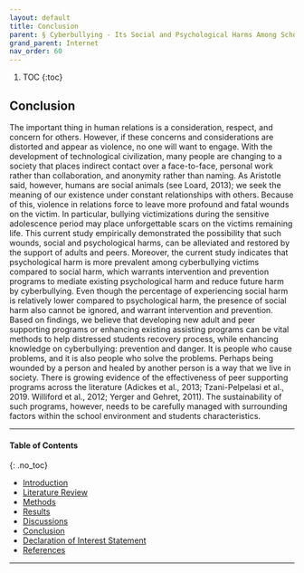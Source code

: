 ```yaml
---
layout: default
title: Conclusion   
parent: § Cyberbullying - Its Social and Psychological Harms Among Schoolers 
grand_parent: Internet
nav_order: 60 
---
```

<style>
.dont-break-out {
  /* These are technically the same, but use both */
  overflow-wrap: break-word;
  word-wrap: break-word;

  -ms-word-break: break-all;
  /* This is the dangerous one in WebKit, as it breaks things wherever */
  word-break: break-all;
  /* Instead use this non-standard one: */
  word-break: break-word;
}

.youtube-container {
    position: relative;
    width: 100%;
    height: 0;
    padding-bottom: 56.25%;
}
.youtube-video {
    position: absolute;
    top: 0;
    left: 0;
    width: 100%;
    height: 100%;
}
</style>

<div class="dont-break-out" markdown="1">


1. TOC
{:toc}

## Conclusion
The important thing in human relations is a consideration, respect, and concern for others. However, if these concerns and considerations are distorted and appear as violence, no one will want to engage. With the development of technological civilization, many people are changing to a society that places indirect contact over a face-to-face, personal work rather than collaboration, and anonymity rather than naming. As Aristotle said, however, humans are social animals (see Loard, 2013); we seek the meaning of our existence under constant relationships with others. Because of this, violence in relations force to leave more profound and fatal wounds on the victim. In particular, bullying victimizations during the sensitive adolescence period may place unforgettable scars on the victims remaining life. This current study empirically demonstrated the possibility that such wounds, social and psychological harms, can be alleviated and restored by the support of adults and peers. Moreover, the current study indicates that psychological harm is more prevalent among cyberbullying victims compared to social harm, which warrants intervention and prevention programs to mediate existing psychological harm and reduce future harm by cyberbullying. Even though the percentage of experiencing social harm is relatively lower compared to psychological harm, the presence of social harm also cannot be ignored, and warrant intervention and prevention. Based on findings, we believe that developing new adult and peer supporting programs or enhancing existing assisting programs can be vital methods to help distressed students recovery process, while enhancing knowledge on cyberbullying: prevention and danger. It is people who cause problems, and it is also people who solve the problems. Perhaps being wounded by a person and healed by another person is a way that we live in society. There is growing evidence of the effectiveness of peer supporting programs across the literature (Adickes et al., 2013; Tzani-Pelpelasi et al., 2019. Williford et al., 2012; Yerger and Gehret, 2011). The sustainability of such programs, however, needs to be carefully managed with surrounding factors within the school environment and students characteristics.

***

#### Table of Contents
{: .no_toc}

<ul><li> <a href="http://localhost:4000/docs/internet/cyberbullying-its-social-and-psychological-harms-among-schoolers-1/">Introduction</a></li><li> <a href="http://localhost:4000/docs/internet/cyberbullying-its-social-and-psychological-harms-among-schoolers-2/">Literature Review</a></li><li> <a href="http://localhost:4000/docs/internet/cyberbullying-its-social-and-psychological-harms-among-schoolers-3/">Methods</a></li><li> <a href="http://localhost:4000/docs/internet/cyberbullying-its-social-and-psychological-harms-among-schoolers-4/">Results</a></li><li> <a href="http://localhost:4000/docs/internet/cyberbullying-its-social-and-psychological-harms-among-schoolers-5/">Discussions</a></li><li> <a href="http://localhost:4000/docs/internet/cyberbullying-its-social-and-psychological-harms-among-schoolers-6/">Conclusion</a></li><li> <a href="http://localhost:4000/docs/internet/cyberbullying-its-social-and-psychological-harms-among-schoolers-7/">Declaration of Interest Statement</a></li><li> <a href="http://localhost:4000/docs/internet/cyberbullying-its-social-and-psychological-harms-among-schoolers-8/">References</a></li></ul>

***


</div>
